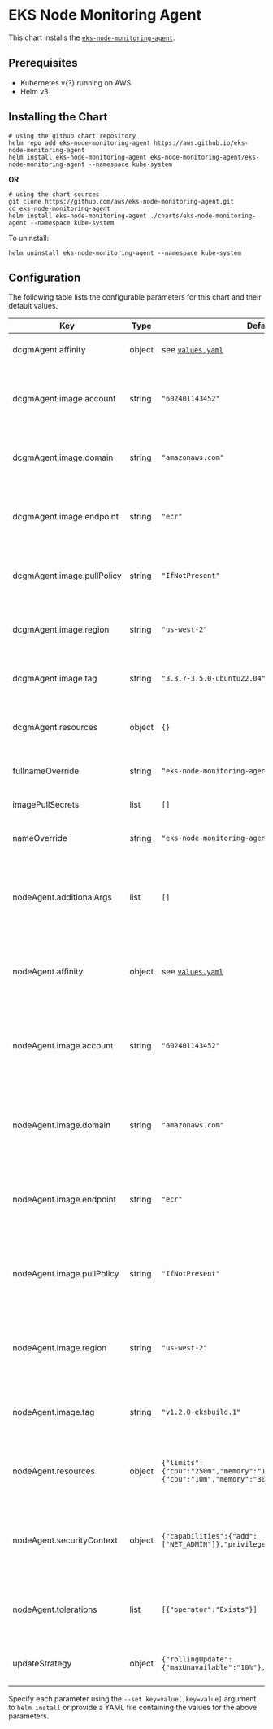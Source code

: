 # EKS Node Monitoring Agent

This chart installs the [`eks-node-monitoring-agent`](https://github.com/aws/eks-node-monitoring-agent).

## Prerequisites

- Kubernetes v{?} running on AWS
- Helm v3

## Installing the Chart

```shell
# using the github chart repository
helm repo add eks-node-monitoring-agent https://aws.github.io/eks-node-monitoring-agent
helm install eks-node-monitoring-agent eks-node-monitoring-agent/eks-node-monitoring-agent --namespace kube-system
```

**OR**

```shell
# using the chart sources
git clone https://github.com/aws/eks-node-monitoring-agent.git
cd eks-node-monitoring-agent
helm install eks-node-monitoring-agent ./charts/eks-node-monitoring-agent --namespace kube-system
```

To uninstall:

```shell
helm uninstall eks-node-monitoring-agent --namespace kube-system
```

## Configuration

The following table lists the configurable parameters for this chart and their default values.

<!-- table:start -->
| Key | Type | Default | Description |
|-----|------|---------|-------------|
| dcgmAgent.affinity | object | see [`values.yaml`](./values.yaml) | Map of dcgm pod affinities |
| dcgmAgent.image.account | string | `"602401143452"` | ECR repository account number for the dcgm-exporter |
| dcgmAgent.image.domain | string | `"amazonaws.com"` | ECR repository domain for the dcgm-exporter |
| dcgmAgent.image.endpoint | string | `"ecr"` | ECR repository endpoint for the dcgm-exporter |
| dcgmAgent.image.pullPolicy | string | `"IfNotPresent"` | Container pull policy for the dcgm-exporter |
| dcgmAgent.image.region | string | `"us-west-2"` | ECR repository region for the dcgm-exporter |
| dcgmAgent.image.tag | string | `"3.3.7-3.5.0-ubuntu22.04"` | Image tag for the dcgm-exporter |
| dcgmAgent.resources | object | `{}` | Container resources for the dcgm deployment |
| fullnameOverride | string | `"eks-node-monitoring-agent"` | A fullname override for the chart |
| imagePullSecrets | list | `[]` | Docker registry pull secrets |
| nameOverride | string | `"eks-node-monitoring-agent"` | A name override for the chart |
| nodeAgent.additionalArgs | list | `[]` | List of addittional container arguments for the eks-node-monitoring-agent |
| nodeAgent.affinity | object | see [`values.yaml`](./values.yaml) | Map of pod affinities for the eks-node-monitoring-agent |
| nodeAgent.image.account | string | `"602401143452"` | ECR repository account number for the eks-node-monitoring-agent |
| nodeAgent.image.domain | string | `"amazonaws.com"` | ECR repository domain for the eks-node-monitoring-agent |
| nodeAgent.image.endpoint | string | `"ecr"` | ECR repository endpoint for the eks-node-monitoring-agent |
| nodeAgent.image.pullPolicy | string | `"IfNotPresent"` | Container pull policyfor the eks-node-monitoring-agent |
| nodeAgent.image.region | string | `"us-west-2"` | ECR repository region for the eks-node-monitoring-agent |
| nodeAgent.image.tag | string | `"v1.2.0-eksbuild.1"` | Image tag for the eks-node-monitoring-agent |
| nodeAgent.resources | object | `{"limits":{"cpu":"250m","memory":"100Mi"},"requests":{"cpu":"10m","memory":"30Mi"}}` | Container resources for the eks-node-monitoring-agent |
| nodeAgent.securityContext | object | `{"capabilities":{"add":["NET_ADMIN"]},"privileged":true}` | Container Security context for the eks-node-monitoring-agent |
| nodeAgent.tolerations | list | `[{"operator":"Exists"}]` | Deployment tolerations for the eks-node-monitoring-agent |
| updateStrategy | object | `{"rollingUpdate":{"maxUnavailable":"10%"},"type":"RollingUpdate"}` | Update strategy for all daemon sets |
<!-- table:end -->

Specify each parameter using the `--set key=value[,key=value]` argument to `helm install` or provide a YAML file
containing the values for the above parameters.
